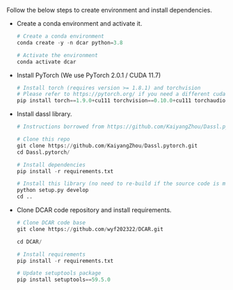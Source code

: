 Follow the below steps to create environment and install dependencies.

- Create a conda environment and activate it.

  ```Python
  # Create a conda environment
  conda create -y -n dcar python=3.8

  # Activate the environment
  conda activate dcar
  ```
- Install PyTorch (We use PyTorch 2.0.1 / CUDA 11.7)
  
  ```Python
  # Install torch (requires version >= 1.8.1) and torchvision
  # Please refer to https://pytorch.org/ if you need a different cuda version
  pip install torch==1.9.0+cu111 torchvision==0.10.0+cu111 torchaudio==0.9.0 -f https://download.pytorch.org/whl/torch_stable.html
  ```
- Install dassl library.
  ```Python
  # Instructions borrowed from https://github.com/KaiyangZhou/Dassl.pytorch#installation
  
  # Clone this repo
  git clone https://github.com/KaiyangZhou/Dassl.pytorch.git
  cd Dassl.pytorch/

  # Install dependencies
  pip install -r requirements.txt

  # Install this library (no need to re-build if the source code is modified)
  python setup.py develop
  cd ..
  ```
- Clone DCAR code repository and install requirements.
  ```Python
  # Clone DCAR code base
  git clone https://github.com/wyf202322/DCAR.git
  
  cd DCAR/
  
  # Install requirements
  pip install -r requirements.txt
  
  # Update setuptools package 
  pip install setuptools==59.5.0
  ```
  
